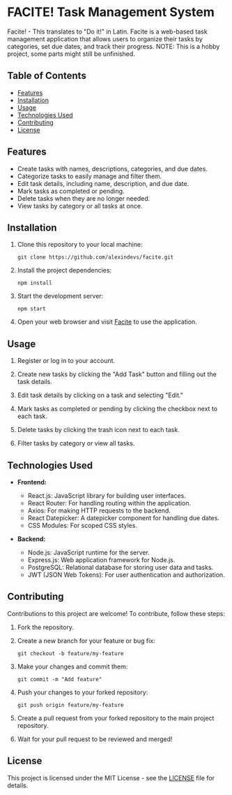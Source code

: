 
# FACITE! Task Management System

Facite! - This translates to "Do it!" in Latin. Facite is a web-based task management application that allows users to organize their tasks by categories, set due dates, and track their progress. NOTE: This is a hobby project, some parts might still be unfinished.

## Table of Contents

- [Features](#features)
- [Installation](#installation)
- [Usage](#usage)
- [Technologies Used](#technologies-used)
- [Contributing](#contributing)
- [License](#license)

## Features

- Create tasks with names, descriptions, categories, and due dates.
- Categorize tasks to easily manage and filter them.
- Edit task details, including name, description, and due date.
- Mark tasks as completed or pending.
- Delete tasks when they are no longer needed.
- View tasks by category or all tasks at once.

## Installation

1. Clone this repository to your local machine:

   ```shell
   git clone https://github.com/alexindevs/facite.git
   ```

2. Install the project dependencies:

   ```shell
   npm install
   ```

3. Start the development server:

   ```shell
   npm start
   ```

3. Open your web browser and visit [Facite](http://facite.vercel.app) to use the application.

## Usage

1. Register or log in to your account.

2. Create new tasks by clicking the "Add Task" button and filling out the task details.

3. Edit task details by clicking on a task and selecting "Edit."

4. Mark tasks as completed or pending by clicking the checkbox next to each task.

5. Delete tasks by clicking the trash icon next to each task.

6. Filter tasks by category or view all tasks.


## Technologies Used

- **Frontend:**
  - React.js: JavaScript library for building user interfaces.
  - React Router: For handling routing within the application.
  - Axios: For making HTTP requests to the backend.
  - React Datepicker: A datepicker component for handling due dates.
  - CSS Modules: For scoped CSS styles.

- **Backend:**
  - Node.js: JavaScript runtime for the server.
  - Express.js: Web application framework for Node.js.
  - PostgreSQL: Relational database for storing user data and tasks.
  - JWT (JSON Web Tokens): For user authentication and authorization.

## Contributing

Contributions to this project are welcome! To contribute, follow these steps:

1. Fork the repository.

2. Create a new branch for your feature or bug fix:

   ```shell
   git checkout -b feature/my-feature
   ```

3. Make your changes and commit them:

   ```shell
   git commit -m "Add feature"
   ```

4. Push your changes to your forked repository:

   ```shell
   git push origin feature/my-feature
   ```

5. Create a pull request from your forked repository to the main project repository.

6. Wait for your pull request to be reviewed and merged!

## License

This project is licensed under the MIT License - see the [LICENSE](LICENSE) file for details.
